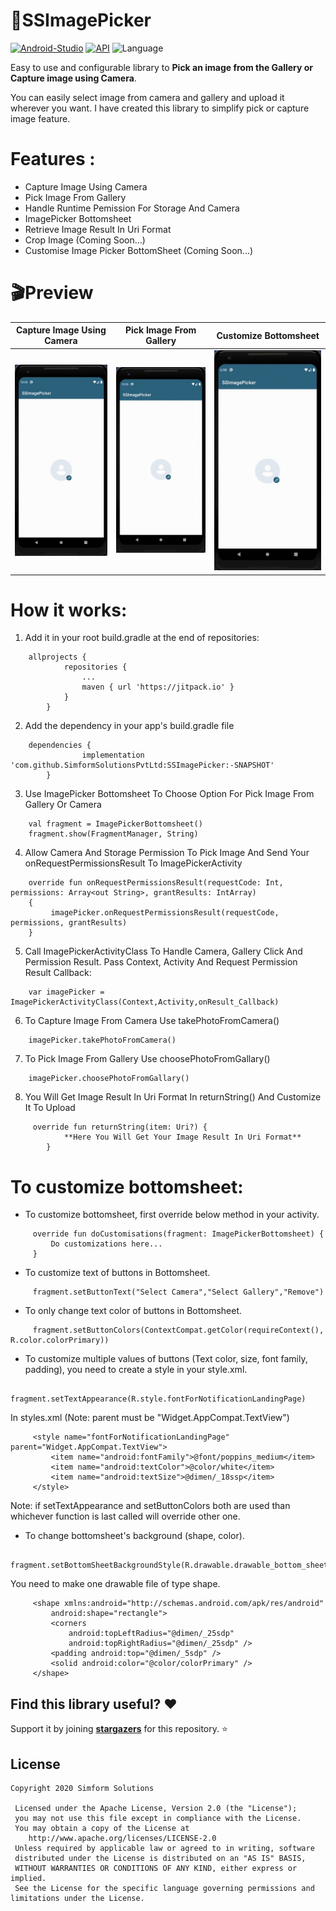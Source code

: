 # 📸SSImagePicker 

[![Android-Studio](https://img.shields.io/badge/Android%20Studio-4.0+-orange.svg?style=flat)](https://developer.android.com/studio/)
[![API](https://img.shields.io/badge/API-19%2B-brightgreen.svg?style=flat)](https://android-arsenal.com/api?level=19)
![Language](https://img.shields.io/badge/language-Kotlin-orange.svg)

Easy to use and configurable library to **Pick an image from the Gallery or Capture image using Camera**.

You can easily select image from camera and gallery and upload it wherever you want. I have created this library to simplify pick or capture image feature.

# Features :

* Capture Image Using Camera
* Pick Image From Gallery
* Handle Runtime Pemission For Storage And Camera
* ImagePicker Bottomsheet 
* Retrieve Image Result In Uri Format
* Crop Image (Coming Soon...)
* Customise Image Picker BottomSheet (Coming Soon...)

# 🎬Preview

| Capture Image Using Camera | Pick Image From Gallery | Customize Bottomsheet |
|--|--|--|
| ![](Camera.gif) | ![](Gallery.gif) | ![](cutomize_bottomsheet.gif) |

# How it works:

1. Add it in your root build.gradle at the end of repositories:

```
    allprojects {
    		repositories {
    			...
    			maven { url 'https://jitpack.io' }
    		}
    	}
```
2. Add the dependency in your app's build.gradle file

```
    dependencies {
    	        implementation 'com.github.SimformSolutionsPvtLtd:SSImagePicker:-SNAPSHOT'
    	}
```
3. Use ImagePicker Bottomsheet To Choose Option For Pick Image From Gallery Or Camera

```
    val fragment = ImagePickerBottomsheet()
    fragment.show(FragmentManager, String) 
```
4. Allow Camera And Storage Permission To Pick Image And Send Your onRequestPermissionsResult To ImagePickerActivity

```
    override fun onRequestPermissionsResult(requestCode: Int, permissions: Array<out String>, grantResults: IntArray) 
    {
         imagePicker.onRequestPermissionsResult(requestCode, permissions, grantResults)
    }
```

5. Call ImagePickerActivityClass To Handle Camera, Gallery Click And Permission Result. Pass Context, Activity And Request Permission Result Callback:

```
    var imagePicker = ImagePickerActivityClass(Context,Activity,onResult_Callback)
```
6. To Capture Image From Camera Use takePhotoFromCamera()

```
    imagePicker.takePhotoFromCamera()
```
7. To Pick Image From Gallery Use choosePhotoFromGallary()

```
    imagePicker.choosePhotoFromGallary()
```

8. You Will Get Image Result In Uri Format In returnString() And Customize It To Upload 

```
     override fun returnString(item: Uri?) {
            **Here You Will Get Your Image Result In Uri Format**
        }
```
# To customize bottomsheet:
* To customize bottomsheet, first override below method in your activity.
```
     override fun doCustomisations(fragment: ImagePickerBottomsheet) {
         Do customizations here...
     }
```
* To customize text of buttons in Bottomsheet.
```
     fragment.setButtonText("Select Camera","Select Gallery","Remove")
```
* To only change text color of buttons in Bottomsheet.
```
     fragment.setButtonColors(ContextCompat.getColor(requireContext(), R.color.colorPrimary))
```
* To customize multiple values of buttons (Text color, size, font family, padding), you need to create a style in your style.xml.
```
     fragment.setTextAppearance(R.style.fontForNotificationLandingPage)
```
In styles.xml (Note: parent must be "Widget.AppCompat.TextView")
```
     <style name="fontForNotificationLandingPage" parent="Widget.AppCompat.TextView">
         <item name="android:fontFamily">@font/poppins_medium</item>
         <item name="android:textColor">@color/white</item>
         <item name="android:textSize">@dimen/_18ssp</item>
     </style>
```
Note: if setTextAppearance and setButtonColors both are used than whichever function is last called will override other one.
* To change bottomsheet's background (shape, color).
```
     fragment.setBottomSheetBackgroundStyle(R.drawable.drawable_bottom_sheet_dialog)
```
You need to make one drawable file of type shape.
```
     <shape xmlns:android="http://schemas.android.com/apk/res/android"
         android:shape="rectangle">
         <corners
             android:topLeftRadius="@dimen/_25sdp"
             android:topRightRadius="@dimen/_25sdp" />
         <padding android:top="@dimen/_5sdp" />
         <solid android:color="@color/colorPrimary" />
     </shape>
```

## Find this library useful? :heart:
Support it by joining __[stargazers](https://github.com/SimformSolutionsPvtLtd/SSImagePicker/stargazers)__ for this repository. :star:

## License

```
Copyright 2020 Simform Solutions

 Licensed under the Apache License, Version 2.0 (the "License");
 you may not use this file except in compliance with the License.
 You may obtain a copy of the License at
    http://www.apache.org/licenses/LICENSE-2.0
 Unless required by applicable law or agreed to in writing, software
 distributed under the License is distributed on an "AS IS" BASIS,
 WITHOUT WARRANTIES OR CONDITIONS OF ANY KIND, either express or implied.
 See the License for the specific language governing permissions and limitations under the License.
```